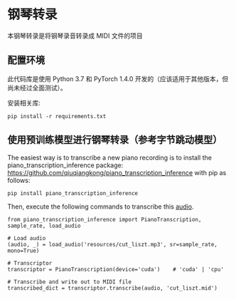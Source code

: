 # 钢琴转录

本钢琴转录是将钢琴录音转录成 MIDI 文件的项目

## 配置环境
此代码库是使用 Python 3.7 和 PyTorch 1.4.0 开发的（应该适用于其他版本，但尚未经过全面测试）。

安装相关库:
```
pip install -r requirements.txt
```

## 使用预训练模型进行钢琴转录（参考字节跳动模型）
The easiest way is to transcribe a new piano recording is to install the piano_transcription_inference package: https://github.com/qiuqiangkong/piano_transcription_inference with pip as follows: 

```
pip install piano_transcription_inference
```

Then, execute the following commands to transcribe this [audio](resources/cut_liszt.mp3).

```
from piano_transcription_inference import PianoTranscription, sample_rate, load_audio

# Load audio
(audio, _) = load_audio('resources/cut_liszt.mp3', sr=sample_rate, mono=True)

# Transcriptor
transcriptor = PianoTranscription(device='cuda')    # 'cuda' | 'cpu'

# Transcribe and write out to MIDI file
transcribed_dict = transcriptor.transcribe(audio, 'cut_liszt.mid')
```
